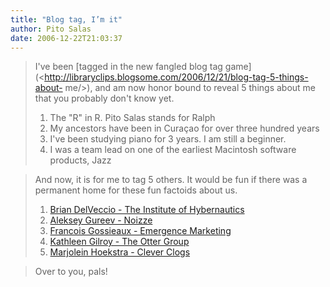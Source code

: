 ```yaml
---
title: "Blog tag, I’m it"
author: Pito Salas
date: 2006-12-22T21:03:37
---
```



>
> I've been [tagged in the new fangled blog tag
> game](<http://libraryclips.blogsome.com/2006/12/21/blog-tag-5-things-about-
> me/>), and am now honor bound to reveal 5 things about me that you probably
> don't know yet.
>
>   1. The "R" in R. Pito Salas stands for Ralph
>   2. My ancestors have been in Curaçao for over three hundred years
>   3. I've been studying piano for 3 years. I am still a beginner.
>   4. I was a team lead on one of the earliest Macintosh software products,
> Jazz
>

>
> And now, it is for me to tag 5 others. It would be fun if there was a
> permanent home for these fun factoids about us.
>
>   1. [Brian DelVeccio - The Institute of
> Hybernautics](<http://hybernaut.com/bdv>)
>   2. [Aleksey Gureev - Noizze](<http://blog.noizeramp.com/>)
>   3. [Francois Gossieaux - Emergence
> Marketing](<http://www.emergencemarketing.com/>)
>   4. [Kathleen Gilroy - The Otter Group](<http://www.ottergroup.com/>)
>   5. [Marjolein Hoekstra - Clever Clogs](<http://www.cleverclogs.org/>)
>

>
> Over to you, pals!


